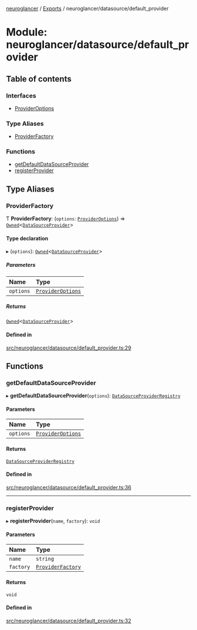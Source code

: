 [neuroglancer](../README.md) / [Exports](../modules.md) / neuroglancer/datasource/default\_provider

# Module: neuroglancer/datasource/default\_provider

## Table of contents

### Interfaces

- [ProviderOptions](../interfaces/neuroglancer_datasource_default_provider.ProviderOptions.md)

### Type Aliases

- [ProviderFactory](neuroglancer_datasource_default_provider.md#providerfactory)

### Functions

- [getDefaultDataSourceProvider](neuroglancer_datasource_default_provider.md#getdefaultdatasourceprovider)
- [registerProvider](neuroglancer_datasource_default_provider.md#registerprovider)

## Type Aliases

### ProviderFactory

Ƭ **ProviderFactory**: (`options`: [`ProviderOptions`](../interfaces/neuroglancer_datasource_default_provider.ProviderOptions.md)) => [`Owned`](neuroglancer_util_disposable.md#owned)<[`DataSourceProvider`](../classes/neuroglancer_datasource.DataSourceProvider.md)\>

#### Type declaration

▸ (`options`): [`Owned`](neuroglancer_util_disposable.md#owned)<[`DataSourceProvider`](../classes/neuroglancer_datasource.DataSourceProvider.md)\>

##### Parameters

| Name | Type |
| :------ | :------ |
| `options` | [`ProviderOptions`](../interfaces/neuroglancer_datasource_default_provider.ProviderOptions.md) |

##### Returns

[`Owned`](neuroglancer_util_disposable.md#owned)<[`DataSourceProvider`](../classes/neuroglancer_datasource.DataSourceProvider.md)\>

#### Defined in

[src/neuroglancer/datasource/default_provider.ts:29](https://github.com/ActiveBrainAtlas2/neuroglancer/blob/91617476/src/neuroglancer/datasource/default_provider.ts#L29)

## Functions

### getDefaultDataSourceProvider

▸ **getDefaultDataSourceProvider**(`options`): [`DataSourceProviderRegistry`](../classes/neuroglancer_datasource.DataSourceProviderRegistry.md)

#### Parameters

| Name | Type |
| :------ | :------ |
| `options` | [`ProviderOptions`](../interfaces/neuroglancer_datasource_default_provider.ProviderOptions.md) |

#### Returns

[`DataSourceProviderRegistry`](../classes/neuroglancer_datasource.DataSourceProviderRegistry.md)

#### Defined in

[src/neuroglancer/datasource/default_provider.ts:36](https://github.com/ActiveBrainAtlas2/neuroglancer/blob/91617476/src/neuroglancer/datasource/default_provider.ts#L36)

___

### registerProvider

▸ **registerProvider**(`name`, `factory`): `void`

#### Parameters

| Name | Type |
| :------ | :------ |
| `name` | `string` |
| `factory` | [`ProviderFactory`](neuroglancer_datasource_default_provider.md#providerfactory) |

#### Returns

`void`

#### Defined in

[src/neuroglancer/datasource/default_provider.ts:32](https://github.com/ActiveBrainAtlas2/neuroglancer/blob/91617476/src/neuroglancer/datasource/default_provider.ts#L32)
